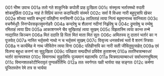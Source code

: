001  भीष्म उवाच
001a ततो गते शाकुनिके कपोती प्राह दुःखिता
001c संस्मृत्य भर्तारमथो रुदती शोकमूर्छिता
002a नाहं ते विप्रियं कान्त कदाचिदपि संस्मरे
002c सर्वा वै विधवा नारी बहुपुत्रापि खेचर
002e शोच्या भवति बन्धूनां पतिहीना मनस्विनी
003a लालिताहं त्वया नित्यं बहुमानाच्च सान्त्विता
003c वचनैर्मधुरैः स्निग्धैरसकृत्सुमनोहरैः
004a कन्दरेषु च शैलानां नदीनां निर्झरेषु च
004c द्रुमाग्रेषु च रम्येषु रमिताहं त्वया प्रिय
005a आकाशगमने चैव सुखिताहं त्वया सुखम्
005c विहृतास्मि त्वया कान्त तन्मे नाद्यास्ति किञ्चन
006a मितं ददाति हि पिता मितं माता मितं सुतः
006c अमितस्य तु दातारं भर्तारं का न पूजयेत्
007a नास्ति भर्तृसमो नाथो न च भर्तृसमं सुखम्
007c विसृज्य धनसर्वस्वं भर्ता वै शरणं स्त्रियाः
008a न कार्यमिह मे नाथ जीवितेन त्वया विना
008c पतिहीनापि का नारी सती जीवितुमुत्सहेत्
009a एवं विलप्य बहुधा करुणं सा सुदुःखिता
009c पतिव्रता सम्प्रदीप्तं प्रविवेश हुताशनम्
010a ततश्चित्राम्बरधरं भर्तारं सान्वपश्यत
010c विमानस्थं सुकृतिभिः पूज्यमानं महात्मभिः
011a चित्रमाल्याम्बरधरं सर्वाभरणभूषितम्
011c विमानशतकोटीभिरावृतं पुण्यकीर्तिभिः
012a ततः स्वर्गगतः पक्षी भार्यया सह सङ्गतः
012c कर्मणा पूजितस्तेन रेमे तत्र स भार्यया

